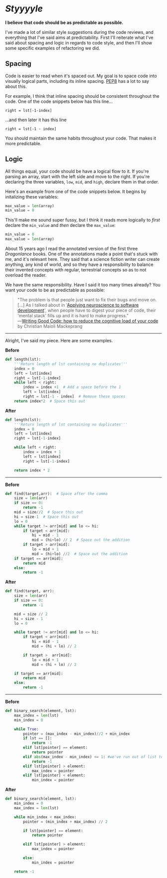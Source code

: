 
# _Styyyyle_

**I believe that code should be as predictable as possible.**

I've made a lot of similar style suggestions during the code reviews, and everything that I've said aims at predictability. First I'll reiterate what I've said about spacing and logic in regards to code style, and then I'll show some specific examples of refactoring we did.

Spacing
----

Code is easier to read when it's spaced out. My goal is to space code into visually logical parts, including its inline spacing. [PEP8](https://www.python.org/dev/peps/pep-0008/#code-lay-out) has a lot to say about this.

For example, I think that inline spacing should be consistent throughout the code. One of the code snippets below has this line...

```
right = lst[-1-index]
```

...and then later it has this line

```
right = lst[-1 - index]
```

You should maintain the same habits throughout your code. That makes it more predictable.

Logic
----

All things equal, your code should be have a logical flow to it. If you're parsing an array, start with the left side and move to the right. If you're declaring the three variables, `low`, `mid`, and `high`, declare them in that order.

Here's an example from one of the code snippets below. It begins by initalizing these variables:

```python
max_value = len(array)
min_value = 0
```

This'll make me sound super fussy, but I think it reads more logically to _first_ declare the `min_value` and _then_ declare the `max_value`:

```python
min_value = 0
max_value = len(array)
```

About 15 years ago I read the annotated version of the first three _Dragonlance_ books. One of the annotations made a point that's stuck with me, and it's relevant here. They said that a science fiction writer can create anything, any kind of world, and so they have a responsibility to balance their invented concepts with regular, terrestrial concepts so as to not overload the reader.

We have the same responsibility. Have I said it too many times already? You want your code to be as predictable as possible:

> "The problem is that people just want to fix their bugs and move on. [...] As I talked about in '[Applying neuroscience to software development](http://chrismm.com/blog/how-to-use-your-full-brain-when-writing-code/)', when people have to digest your piece of code, their 'mental stack' fills up and it is hard to make progress." <br/> ―[Writing Good Code: how to reduce the cognitive load of your code](http://chrismm.com/blog/writing-good-code-reduce-the-cognitive-load/) by Christian Maioli Mackeprang

----

Alright, I've said my piece. Here are some examples.


**Before**

```python
def length(lst):
    '''Return length of lst containing no duplicates'''
    index = 0
    left = lst[index]
    right = lst[-1-index]
    while left < right:
        index = index +1  # Add a space before the 1
        left = lst[index]
        right = lst[-1 - index]  # Remove these spaces
    return index*2  # Space this out
```

**After**

```python
def length(lst):
    '''Return length of lst containing no duplicates'''
    index = 0
    left = lst[index]
    right = lst[-1-index]

    while left < right:
        index = index + 1
        left = lst[index]
        right = lst[-1-index]

    return index * 2
```

----

**Before**

```python
def find(target,arr):  # Space after the comma
    size = len(arr)
    if size == 0:
        return -1
    mid = size//2  # Space this out
    hi = size-1  # Space this out
    lo = 0
    while target != arr[mid] and lo <= hi:
        if target < arr[mid]:
            hi = mid - 1
            mid = (hi+lo) // 2  # Space out the addition
        if target > arr[mid]:
            lo = mid + 1
            mid = (hi+lo) //2  # Space out the addition
    if target == arr[mid]:
        return mid
    else:
        return -1
```

**After**

```python
def find(target, arr):
    size = len(arr)
    if size == 0:
        return -1

    mid = size // 2
    hi = size - 1
    lo = 0

    while target != arr[mid] and lo <= hi:
        if target < arr[mid]:
            hi = mid - 1
            mid = (hi + lo) // 2

        if target >  arr[mid]:
            lo = mid + 1
            mid = (hi + lo) // 2

    if target == arr[mid]:
        return mid
    else:
        return -1
```

----

**Before**

```python
def binary_search(element, lst):
    max_index = len(lst)
    min_index = 0

    while True:
        pointer = (max_index - min_index)//2 + min_index
        if lst == []:
            return -1
        elif lst[pointer] == element:
            return pointer
        elif abs(max_index - min_index) <= 1: #we've run out of list to check!
            return -1
        elif lst[pointer] > element:
            max_index = pointer
        elif lst[pointer] < element:
            min_index = pointer
```

**After**

```python
def binary_search(element, lst):
    min_index = 0
    max_index = len(lst)

    while min_index < max_index:
        pointer = (min_index + max_index) // 2

        if lst[pointer] == element:
            return pointer

        elif lst[pointer] > element:
            max_index = pointer

        else:
            min_index = pointer

    return -1
```
